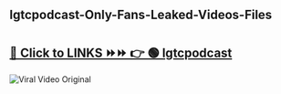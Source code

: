 
 ## lgtcpodcast-Only-Fans-Leaked-Videos-Files

# <h2><a href="https://mediaupload.pro?lgtcpodcast">🔗 Click to LINKS ⏩⏩ 👉 🟢 lgtcpodcast </a></h2>

<a href="https://mediaupload.pro?lgtcpodcast" rel="nofollow" data-target="animated-image.originalLink"><img src="https://i.ibb.co.com/xMMVF88/686577567.gif" alt="Viral Video Original" style="max-width: 100%; display: inline-block;" data-target="animated-image.originalImage"></a>
